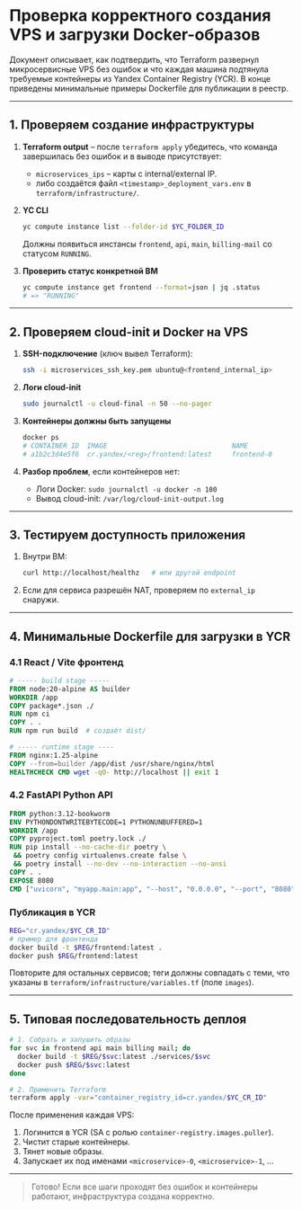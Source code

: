 # Проверка корректного создания VPS и загрузки Docker-образов

Документ описывает, как подтвердить, что Terraform развернул микросервисные VPS без ошибок и что каждая машина подтянула требуемые контейнеры из Yandex Container Registry (YCR). В конце приведены минимальные примеры Dockerfile для публикации в реестр.

---

## 1. Проверяем создание инфраструктуры

1. **Terraform output** – после `terraform apply` убедитесь, что команда завершилась без ошибок и в выводе присутствует:

   - `microservices_ips` – карты с internal/external IP.
   - либо создаётся файл `<timestamp>_deployment_vars.env` в `terraform/infrastructure/`.

2. **YC CLI**

   ```bash
   yc compute instance list --folder-id $YC_FOLDER_ID
   ```

   Должны появиться инстансы `frontend`, `api`, `main`, `billing-mail` со статусом `RUNNING`.

3. **Проверить статус конкретной ВМ**
   ```bash
   yc compute instance get frontend --format=json | jq .status
   # => "RUNNING"
   ```

---

## 2. Проверяем cloud-init и Docker на VPS

1. **SSH-подключение** (ключ вывел Terraform):

   ```bash
   ssh -i microservices_ssh_key.pem ubuntu@<frontend_internal_ip>
   ```

2. **Логи cloud-init**

   ```bash
   sudo journalctl -u cloud-final -n 50 --no-pager
   ```

3. **Контейнеры должны быть запущены**

   ```bash
   docker ps
   # CONTAINER ID  IMAGE                               NAME           ...
   # a1b2c3d4e5f6  cr.yandex/<reg>/frontend:latest     frontend-0     ...
   ```

4. **Разбор проблем**, если контейнеров нет:
   - Логи Docker: `sudo journalctl -u docker -n 100`
   - Вывод cloud-init: `/var/log/cloud-init-output.log`

---

## 3. Тестируем доступность приложения

1. Внутри ВМ:
   ```bash
   curl http://localhost/healthz   # или другой endpoint
   ```
2. Если для сервиса разрешён NAT, проверяем по `external_ip` снаружи.

---

## 4. Минимальные Dockerfile для загрузки в YCR

### 4.1 React / Vite фронтенд

```dockerfile
# ----- build stage -----
FROM node:20-alpine AS builder
WORKDIR /app
COPY package*.json ./
RUN npm ci
COPY . .
RUN npm run build  # создаёт dist/

# ----- runtime stage ----
FROM nginx:1.25-alpine
COPY --from=builder /app/dist /usr/share/nginx/html
HEALTHCHECK CMD wget -qO- http://localhost || exit 1
```

### 4.2 FastAPI Python API

```dockerfile
FROM python:3.12-bookworm
ENV PYTHONDONTWRITEBYTECODE=1 PYTHONUNBUFFERED=1
WORKDIR /app
COPY pyproject.toml poetry.lock ./
RUN pip install --no-cache-dir poetry \
 && poetry config virtualenvs.create false \
 && poetry install --no-dev --no-interaction --no-ansi
COPY . .
EXPOSE 8080
CMD ["uvicorn", "myapp.main:app", "--host", "0.0.0.0", "--port", "8080"]
```

### Публикация в YCR

```bash
REG="cr.yandex/$YC_CR_ID"
# пример для фронтенда
docker build -t $REG/frontend:latest .
docker push $REG/frontend:latest
```

Повторите для остальных сервисов; теги должны совпадать с теми, что указаны в `terraform/infrastructure/variables.tf` (поле `images`).

---

## 5. Типовая последовательность деплоя

```bash
# 1. Собрать и запушить образы
for svc in frontend api main billing mail; do
  docker build -t $REG/$svc:latest ./services/$svc
  docker push $REG/$svc:latest
done

# 2. Применить Terraform
terraform apply -var="container_registry_id=cr.yandex/$YC_CR_ID"
```

После применения каждая VPS:

1. Логинится в YCR (SA с ролью `container-registry.images.puller`).
2. Чистит старые контейнеры.
3. Тянет новые образы.
4. Запускает их под именами `<microservice>-0`, `<microservice>-1`, …

---

> Готово! Если все шаги проходят без ошибок и контейнеры работают, инфраструктура создана корректно.
